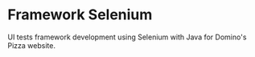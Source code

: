# Framework Selenium 

UI tests framework development using Selenium with Java for Domino's Pizza website.
